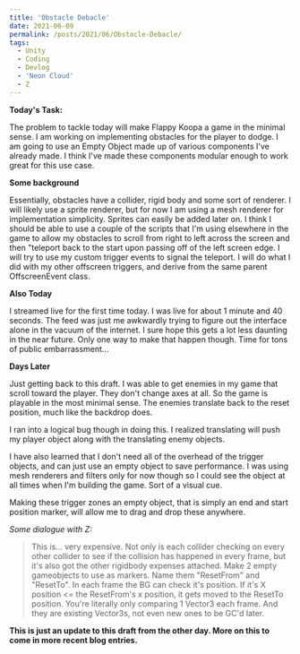 ```yaml
---
title: 'Obstacle Debacle'
date: 2021-06-09
permalink: /posts/2021/06/Obstacle-Debacle/
tags:
  - Unity
  - Coding
  - Devlog
  - 'Neon Cloud'
  - Z
---
```


**Today's Task:**

The problem to tackle today will make Flappy Koopa a game in the minimal sense. I am working on implementing obstacles for the player to dodge. I am going to use an Empty Object made up of various components I've already made. I think I've made these components modular enough to work great for this use case. 

**Some background**

Essentially, obstacles have a collider, rigid body and some sort of renderer. I will likely use a sprite renderer, but for now I am using a mesh renderer for implementation simplicity. Sprites can easily be added later on. I think I should be able to use a couple of the scripts that I'm using elsewhere in the game to allow my obstacles to scroll from right to left across the screen and then "teleport back to the start upon passing off of the left screen edge. I will try to use my custom trigger events to signal the teleport. I will do what I did with my other offscreen triggers, and derive from the same parent OffscreenEvent class.

**Also Today**

I streamed live for the first time today. I was live for about 1 minute and 40 seconds. The feed was just me awkwardly trying to figure out the interface alone in the vacuum of the internet. I sure hope this gets a lot less daunting in the near future. Only one way to make that happen though. Time for tons of public embarrassment...


**Days Later**

Just getting back to this draft. I was able to get enemies in my game that scroll toward the player. They don't change axes at all. So the game is playable in the most minimal sense. The enemies translate back to the reset position, much like the backdrop does. 

I ran into a logical bug though in doing this. I realized translating will push my player object along with the translating enemy objects.

I have also learned that I don't need all of the overhead of the trigger objects, and can just use an empty object to save performance. I was using mesh renderers and filters only for now though so I could see the object at all times when I'm building the game. Sort of a visual cue. 

Making these trigger zones an empty object, that is simply an end and start position marker, will allow me to drag and drop these anywhere. 

*Some dialogue with Z:*
>This is... very expensive. Not only is each collider checking on every other collider to see if the collision has happened in every frame, but it's also got the other rigidbody expenses attached. Make 2 empty gameobjects to use as markers. Name them "ResetFrom" and "ResetTo". In each frame the BG can check it's position. If it's X position <= the ResetFrom's x position, it gets moved to the ResetTo position. You're literally only comparing 1 Vector3 each frame. And they are existing Vector3s, not even new ones to be GC'd later.

**This is just an update to this draft from the other day. More on this to come in more recent blog entries.**


